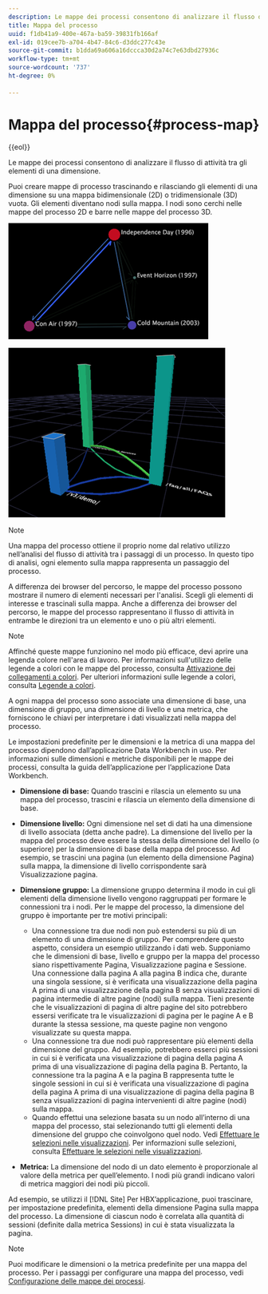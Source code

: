 ```yaml
---
description: Le mappe dei processi consentono di analizzare il flusso di attività tra gli elementi di una dimensione.
title: Mappa del processo
uuid: f1db41a9-400e-467a-ba59-39831fb166af
exl-id: 019cee7b-a704-4b47-84c6-d3ddc277c43e
source-git-commit: b1dda69a606a16dccca30d2a74c7e63dbd27936c
workflow-type: tm+mt
source-wordcount: '737'
ht-degree: 0%

---
```


# Mappa del processo{#process-map}

{{eol}}

Le mappe dei processi consentono di analizzare il flusso di attività tra gli elementi di una dimensione.

Puoi creare mappe di processo trascinando e rilasciando gli elementi di una dimensione su una mappa bidimensionale (2D) o tridimensionale (3D) vuota. Gli elementi diventano nodi sulla mappa. I nodi sono cerchi nelle mappe del processo 2D e barre nelle mappe del processo 3D.

![](assets/vis_2DProcessMap.png)

![](assets/vis_3DProcessMap.png)

>[!NOTE]
>
>Una mappa del processo ottiene il proprio nome dal relativo utilizzo nell’analisi del flusso di attività tra i passaggi di un processo. In questo tipo di analisi, ogni elemento sulla mappa rappresenta un passaggio del processo.

A differenza dei browser del percorso, le mappe del processo possono mostrare il numero di elementi necessari per l&#39;analisi. Scegli gli elementi di interesse e trascinali sulla mappa. Anche a differenza dei browser del percorso, le mappe del processo rappresentano il flusso di attività in entrambe le direzioni tra un elemento e uno o più altri elementi.

>[!NOTE]
>
>Affinché queste mappe funzionino nel modo più efficace, devi aprire una legenda colore nell&#39;area di lavoro. Per informazioni sull&#39;utilizzo delle legende a colori con le mappe del processo, consulta [Attivazione dei collegamenti a colori](../../../../home/c-get-started/c-analysis-vis/c-proc-maps/c-act-color-lnks.md#concept-2c9b9f67f2bd4cd7a5431fa21c094edc). Per ulteriori informazioni sulle legende a colori, consulta [Legende a colori](../../../../home/c-get-started/c-analysis-vis/c-legends/c-color-leg.md#concept-f84d51dc0d6547f981d0642fc2d01358).

A ogni mappa del processo sono associate una dimensione di base, una dimensione di gruppo, una dimensione di livello e una metrica, che forniscono le chiavi per interpretare i dati visualizzati nella mappa del processo.

Le impostazioni predefinite per le dimensioni e la metrica di una mappa del processo dipendono dall’applicazione Data Workbench in uso. Per informazioni sulle dimensioni e metriche disponibili per le mappe dei processi, consulta la guida dell’applicazione per l’applicazione Data Workbench.

* **Dimensione di base:** Quando trascini e rilascia un elemento su una mappa del processo, trascini e rilascia un elemento della dimensione di base.
* **Dimensione livello:** Ogni dimensione nel set di dati ha una dimensione di livello associata (detta anche padre). La dimensione del livello per la mappa del processo deve essere la stessa della dimensione del livello (o superiore) per la dimensione di base della mappa del processo. Ad esempio, se trascini una pagina (un elemento della dimensione Pagina) sulla mappa, la dimensione di livello corrispondente sarà Visualizzazione pagina.
* **Dimensione gruppo:** La dimensione gruppo determina il modo in cui gli elementi della dimensione livello vengono raggruppati per formare le connessioni tra i nodi. Per le mappe del processo, la dimensione del gruppo è importante per tre motivi principali:

   * Una connessione tra due nodi non può estendersi su più di un elemento di una dimensione di gruppo. Per comprendere questo aspetto, considera un esempio utilizzando i dati web. Supponiamo che le dimensioni di base, livello e gruppo per la mappa del processo siano rispettivamente Pagina, Visualizzazione pagina e Sessione. Una connessione dalla pagina A alla pagina B indica che, durante una singola sessione, si è verificata una visualizzazione della pagina A prima di una visualizzazione della pagina B senza visualizzazioni di pagina intermedie di altre pagine (nodi) sulla mappa. Tieni presente che le visualizzazioni di pagina di altre pagine del sito potrebbero essersi verificate tra le visualizzazioni di pagina per le pagine A e B durante la stessa sessione, ma queste pagine non vengono visualizzate su questa mappa.
   * Una connessione tra due nodi può rappresentare più elementi della dimensione del gruppo. Ad esempio, potrebbero esserci più sessioni in cui si è verificata una visualizzazione di pagina della pagina A prima di una visualizzazione di pagina della pagina B. Pertanto, la connessione tra la pagina A e la pagina B rappresenta tutte le singole sessioni in cui si è verificata una visualizzazione di pagina della pagina A prima di una visualizzazione di pagina della pagina B senza visualizzazioni di pagina intervenienti di altre pagine (nodi) sulla mappa.
   * Quando effettui una selezione basata su un nodo all’interno di una mappa del processo, stai selezionando tutti gli elementi della dimensione del gruppo che coinvolgono quel nodo. Vedi [Effettuare le selezioni nelle visualizzazioni](../../../../home/c-get-started/c-vis/c-sel-vis/c-sel-vis.md#concept-012870ec22c7476e9afbf3b8b2515746). Per informazioni sulle selezioni, consulta [Effettuare le selezioni nelle visualizzazioni](../../../../home/c-get-started/c-vis/c-sel-vis/c-sel-vis.md#concept-012870ec22c7476e9afbf3b8b2515746).

* **Metrica:** La dimensione del nodo di un dato elemento è proporzionale al valore della metrica per quell’elemento. I nodi più grandi indicano valori di metrica maggiori dei nodi più piccoli.

Ad esempio, se utilizzi il [!DNL Site] Per HBX’applicazione, puoi trascinare, per impostazione predefinita, elementi della dimensione Pagina sulla mappa del processo. La dimensione di ciascun nodo è correlata alla quantità di sessioni (definite dalla metrica Sessions) in cui è stata visualizzata la pagina.

>[!NOTE]
>
>Puoi modificare le dimensioni o la metrica predefinite per una mappa del processo. Per i passaggi per configurare una mappa del processo, vedi [Configurazione delle mappe dei processi](../../../../home/c-get-started/c-intf-anlys-ftrs/t-config-proc-maps.md#task-4a95730b18a14bc790a77c013832b2d6).
